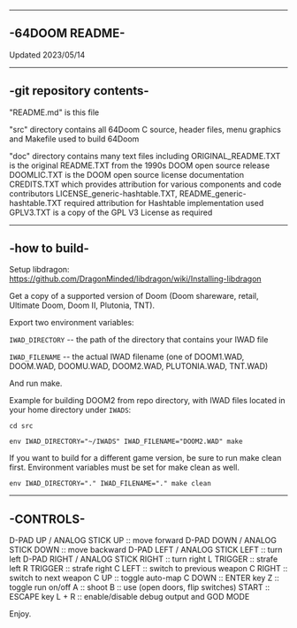 ---------------
-64DOOM README-
---------------


Updated 2023/05/14


-------------------------
-git repository contents-
-------------------------

"README.md" is this file

"src" directory contains all 64Doom C source, header files, menu graphics and Makefile used to build 64Doom

"doc" directory contains many text files including
  ORIGINAL_README.TXT is the original README.TXT from the 1990s DOOM open source release
  DOOMLIC.TXT is the DOOM open source license documentation
  CREDITS.TXT which provides attribution for various components and code contributors
  LICENSE_generic-hashtable.TXT, README_generic-hashtable.TXT required attribution for Hashtable implementation used
  GPLV3.TXT is a copy of the GPL V3 License as required

--------------
-how to build-
--------------
Setup libdragon: https://github.com/DragonMinded/libdragon/wiki/Installing-libdragon

Get a copy of a supported version of Doom (Doom shareware, retail, Ultimate Doom, Doom II, Plutonia, TNT).

Export two environment variables:

`IWAD_DIRECTORY` -- the path of the directory that contains your IWAD file

`IWAD_FILENAME` -- the actual IWAD filename (one of DOOM1.WAD, DOOM.WAD, DOOMU.WAD, DOOM2.WAD, PLUTONIA.WAD, TNT.WAD)

And run make.

Example for building DOOM2 from repo directory, with IWAD files located in your home directory under `IWADS`:

`cd src`

`env IWAD_DIRECTORY="~/IWADS" IWAD_FILENAME="DOOM2.WAD" make`

If you want to build for a different game version, be sure to run make clean first. Environment variables must be set for make clean as well.

`env IWAD_DIRECTORY="." IWAD_FILENAME="." make clean`

----------
-CONTROLS-
----------

D-PAD UP / ANALOG STICK UP :: move forward
D-PAD DOWN / ANALOG STICK DOWN :: move backward
D-PAD LEFT / ANALOG STICK LEFT :: turn left
D-PAD RIGHT / ANALOG STICK RIGHT :: turn right
L TRIGGER :: strafe left
R TRIGGER :: strafe right
C LEFT :: switch to previous weapon
C RIGHT :: switch to next weapon
C UP :: toggle auto-map
C DOWN :: ENTER key
Z :: toggle run on/off
A :: shoot
B :: use (open doors, flip switches)
START :: ESCAPE key
L + R :: enable/disable debug output and GOD MODE

Enjoy.
